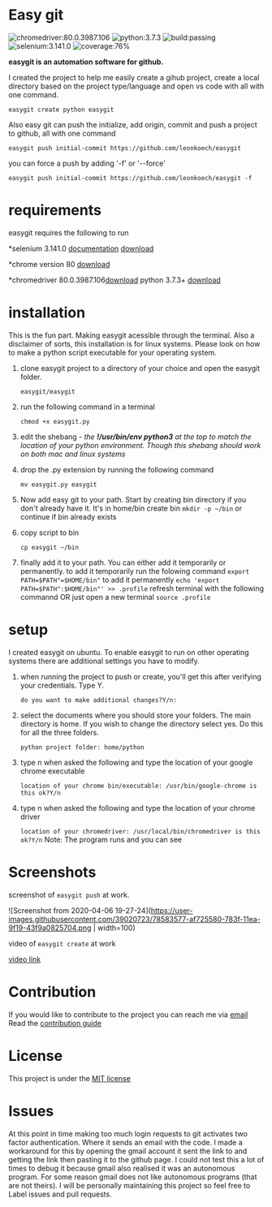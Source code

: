 # Easy git

![chromedriver:80.0.3987.106](https://img.shields.io/badge/chromedriver-80.0.3987.106-blue)
![python:3.7.3](https://img.shields.io/badge/python-3.7.3-blue)
![build:passing](https://img.shields.io/badge/build-passing-green)
![selenium:3.141.0](https://img.shields.io/badge/selenium-3.141.0-black)
![coverage:76%](https://img.shields.io/badge/coverage-76%25-yellowgreen)


**easygit is an automation software for github.**

I created the project to help me easily create a gihub project, create a local directory based on the project type/language and open vs code with all with one command.

``easygit create python easygit``

Also easy git can push the initialize, add origin, commit and push a project to github, all with one command

``easygit push initial-commit https://github.com/leonkoech/easygit``

you can force a push by adding '-f' or '--force'

``easygit push initial-commit https://github.com/leonkoech/easygit -f``

# requirements

easygit requires the following to run

*selenium 3.141.0 [documentation](https://selenium-python.readthedocs.io/api.html#selenium.webdriver.remote.webdriver.WebDriver.current_url) [download](https://pypi.org/project/selenium/)

*chrome version 80 [download](https://www.google.com/chrome/?brand=CHBD&gclid=CjwKCAjwpqv0BRABEiwA-TySwcmdG9S6AfkK0EmkAgCUchDrG_NLrQmbyZ5PcTMYACxK2po4Tsq5nhoCZh0QAvD_BwE&gclsrc=aw.ds)

*chromedriver 80.0.3987.106[download](https://chromedriver.chromium.org/downloads)
python 3.7.3+ [download](https://www.python.org/downloads/)

# installation

This is the fun part. Making easygit acessible through the terminal.
Also a disclaimer of sorts, this installation is for linux systems. Please look on how to make a python script executable for your operating system.

1. clone easygit project to a directory of your choice and open the easygit folder. 

    ``easygit/easygit``

2. run the following command in a terminal

    ``chmod +x easygit.py``

3. edit the shebang - *the **!/usr/bin/env python3** at the top to match the location of your python environment. Though this shebang should work on both mac and linux systems*

4. drop the .py extension by running the following command

    ``mv easygit.py easygit``

5. Now add easy git to your path. Start by creating bin directory if you don't already have it. It's in home/bin
        create bin
    ``mkdir -p ~/bin``
        or  continue if bin already exists

6. copy script to bin

    ``cp easygit ~/bin``

7. finally add it to your path. You can either add it temporarily or permanently.
        to add it temporarily run the folowing command
    ``export PATH=$PATH"=$HOME/bin"``
        to add it permanently 
    ``echo 'export PATH=$PATH":$HOME/bin"' >> .profile``
        refresh terminal with the following commannd OR just open a new terminal
    ``source .profile``
    
# setup

I created easygit on ubuntu. 
To enable easygit to run on other operating systems there are additional settings you have to modify.

1. when running the project to push or create, you'll get this after verifying your credentials. Type Y.

    ``do you want to make additional changes?Y/n: ``

2. select the documents where you should store your folders. The main directory is home. If you wish to change the directory    select yes. Do this for all the three folders.

    ``python project folder: home/python``

3. type n when asked the following and type the location of your google chrome executable

    ``
    location of your chrome bin/executable: /usr/bin/google-chrome
    is this ok?Y/n
    ``
4. type n when asked the following and type the location of your chrome driver

    ``
    location of your chromedriver: /usr/local/bin/chromedriver
    is this ok?Y/n
    ``
Note: The program runs and you can see

# Screenshots

screenshot of ``easygit push`` at work.

![Screenshot from 2020-04-06 19-27-24](https://user-images.githubusercontent.com/39020723/78583577-af725580-783f-11ea-9f19-43f9a0825704.png | width=100)

video of ``easygit create`` at work

[video link](https://drive.google.com/open?id=1Su6NFtj0D7G-_F6UInyp0BNprxNekyt3)


# Contribution

If you would like to contribute to the project you can reach me via [email](mailto:leonkipkip@gmail.com)
Read the [contribution guide](https://github.com/leonkoech/easygit/contributions.md)

# License

This project is under the [MIT license](https://github.com/leonkoech/easygit/license.md)

# Issues

At this point in time making too much login requests to git activates two factor authentication. Where it sends an email with the code. I made a workaround for this by opening the gmail account it sent the link to and getting the link then pasting it to the github page.
I could not test this a lot of times to debug it because gmail also realised it was an autonomous program. For some reason gmail does not like autonomous  programs (that are not theirs).
I will be personally maintaining this project so feel free to Label issues and pull requests.
